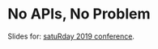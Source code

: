 # No APIs, No Problem

Slides for: <a href="https://chicago2019.satrdays.org/#portfolioModal20">satuRday 2019 conference</a>.
